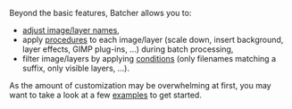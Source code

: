Beyond the basic features, Batcher allows you to:
* [adjust image/layer names](Renaming.md),
* apply [procedures](Actions.md) to each image/layer (scale down, insert background, layer effects, GIMP plug-ins, ...) during batch processing,
* filter image/layers by applying [conditions](Conditions.md) (only filenames matching a suffix, only visible layers, ...).

As the amount of customization may be overwhelming at first, you may want to take a look at a few [examples](../Examples.md) to get started.
